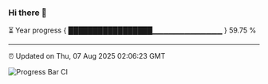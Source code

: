 ### Hi there 👋

⏳ Year progress { █████████████████▁▁▁▁▁▁▁▁▁▁▁▁▁ } 59.75 %

---

⏰ Updated on Thu, 07 Aug 2025 02:06:23 GMT

![Progress Bar CI](https://github.com/liununu/liununu/workflows/Progress%20Bar%20CI/badge.svg)
